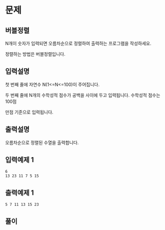 # 문제

##  버블정렬

N개이 숫자가 입력되면 오름차순으로 정렬하여 출력하는 프로그램을 작성하세요.

정렬하는 방법은 버블정렬입니다.




## 입력설명

첫 번째 줄에 자연수 N(1<=N<=100)이 주어집니다.

두 번째 줄에 N개의 수학성적 점수가 공백을 사이에 두고 입력됩니다. 수학성적 점수는 100점 

만점 기준으로 입력됩니다.



## 출력설명
오름차순으로 정렬된 수열을 출력합니다.


## 입력예제 1

```
6
13 23 11 7 5 15
```



## 출력예제 1

```
5 7 11 13 15 23
```


## 풀이


```c++

```

